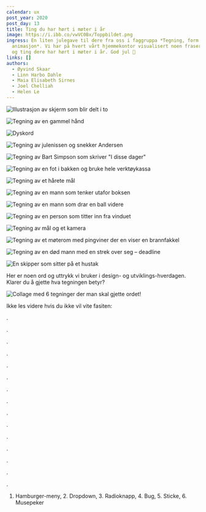 ```yaml
---
calendar: ux
post_year: 2020
post_day: 13
title: Ting du har hørt i møter i år
image: https://i.ibb.co/vwVC0Bx/Toppbildet.png
ingress: En liten julegave til dere fra oss i faggruppa *Tegning, form og
  animasjon*. Vi har på hvert vårt hjemmekontor visualisert noen fraser, uttrykk
  og ting dere har hørt i møter i år. God jul 🎅
links: []
authors:
  - Øyvind Skaar
  - Linn Harbo Dahle
  - Maia Elisabeth Sirnes
  - Joel Chelliah
  - Helen Le
---
```

![Illustrasjon av skjerm som blir delt i to](/assets/dele-skjerm.png "Dele skjerm")

![Tegning av en gammel hånd](/assets/gammelhand.png "Gammel hånd")

![](/assets/dyskord.png "Dyskord")

![Tegning av julenissen og snekker Andersen](/assets/mjuta.png "Du er mjuta, Andersen! ")

![Tegning av Bart Simpson som skriver "I disse dager" ](/assets/idissedager.png "I disse dager")

![Tegning av en fot i bakken og bruke hele verktøykassa](/assets/en-fot-i-bakken.png "En fot i bakken")

![Tegning av et hårete mål](/assets/hårete-mål.png "Hårete mål ")

![Tegning av en mann som tenker utafor boksen](/assets/tenke-utafor-boksen.png "Tenk utafor boksen! ")

![Tegning av en mann som drar en ball videre](/assets/ta-ballen-videre.png "Ta ballen videre! ")

![Tegning av en person som titter inn fra vinduet](/assets/innsiktsarbeid.png "Innsiktsarbeid")

![Tegning av mål og et kamera](/assets/fokusere-på-mållbildet.png "Fokusere på målbildet")

![Tegning av et møterom med pingviner der en viser en brannfakkel](/assets/brannfakkel.png "Brannfakkel!")

![Tegning av en død mann med en strek over seg – deadline](/assets/deadline.png "Deadline")

![En skipper som sitter på et hustak](/assets/skippertak.png "Ta et skippertak")

Her er noen ord og uttrykk vi bruker i design- og utviklings-hverdagen. Klarer du å gjette hva tegningen betyr?

![Collage med 6 tegninger der man skal gjette ordet! ](/assets/gjettordet.png "Gjett ordet! ")

Ikke les videre hvis du ikke vil vite fasiten:  

  

 .

.

.

.

.

.

.

.

.

.

.

.

.

.

.

  

1. Hamburger-meny, 2. Dropdown, 3. Radioknapp, 4. Bug, 5. Sticke, 6. Musepeker
